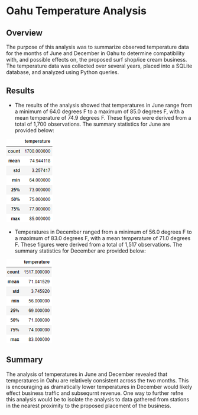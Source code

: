 # Oahu Temperature Analysis

## Overview

The purpose of this analysis was to summarize observed temperature data for the months of June and December in Oahu to determine compatibility with, and possible effects on, the proposed surf shop/ice cream business. The temperature data was collected over several years, placed into a SQLite database, and analyzed using Python queries.

## Results

* The results of the analysis showed that temperatures in June range from a minimum of 64.0 degrees F to a maximum of 85.0 degrees F, with a mean temperature of 74.9 degrees F. These figures were derived from a total of 1,700 observations. The summary statistics for June are provided below:

![June Temperature Summary](https://github.com/bilfer21/Surfs_Up_/blob/main/june_temps_summary.PNG)

* Temperatures in December ranged from a minimum of 56.0 degrees F to a maximum of 83.0 degrees F, with a mean temperature of 71.0 degrees F. These figures were derived from a total of 1,517 observations. The summary statistics for December are provided below:

![December Temperature Summary](https://github.com/bilfer21/Surfs_Up_/blob/main/dec_temps_summary.PNG)



## Summary

The analysis of temperatures in June and December revealed that temperatures in Oahu are relatively consistent across the two months. This is encouraging as dramatically lower temperatures in December would likely effect business traffic and subsequrnt revenue. One way to further refne this analysis would be to isolate the analysis to data gathered from stations in the nearest proximity to the proposed placement of the business.

